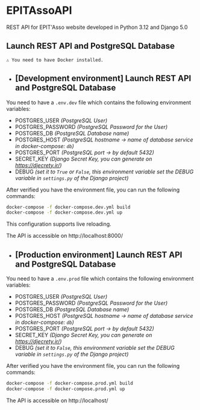 # EPITAssoAPI

REST API for EPIT'Asso website developed in Python 3.12 and Django 5.0

## Launch REST API and PostgreSQL Database

`⚠️ You need to have Docker installed.`

- ## [Development environment] Launch REST API and PostgreSQL Database

You need to have a `.env.dev` file which contains the following environment variables:
- POSTGRES_USER _(PostgreSQL User)_
- POSTGRES_PASSWORD _(PostgreSQL Password for the User)_
- POSTGRES_DB _(PostgreSQL Database name)_
- POSTGRES_HOST _(PostgreSQL hostname -> name of database service in docker-compose: `db`)_
- POSTGRES_PORT _(PostgreSQL port -> by default 5432)_
- SECRET_KEY _(Django Secret Key, you can generate on https://djecrety.ir/)_
- DEBUG _(set it to `True` or `False`, this environment variable set the DEBUG variable in `settings.py` of the Django project)_

After verified you have the environment file, you can run the following commands:
```sh
docker-compose -f docker-compose.dev.yml build 
docker-compose -f docker-compose.dev.yml up
```

This configuration supports live reloading.

The API is accessible on http://localhost:8000/

- ## [Production environment] Launch REST API and PostgreSQL Database

You need to have a `.env.prod` file which contains the following environment variables:
- POSTGRES_USER _(PostgreSQL User)_
- POSTGRES_PASSWORD _(PostgreSQL Password for the User)_
- POSTGRES_DB _(PostgreSQL Database name)_
- POSTGRES_HOST _(PostgreSQL hostname -> name of database service in docker-compose: `db`)_
- POSTGRES_PORT _(PostgreSQL port -> by default 5432)_
- SECRET_KEY _(Django Secret Key, you can generate on https://djecrety.ir/)_
- DEBUG _(set it to `False`, this environment variable set the DEBUG variable in `settings.py` of the Django project)_

After verified you have the environment file, you can run the following commands:
```sh
docker-compose -f docker-compose.prod.yml build 
docker-compose -f docker-compose.prod.yml up
```

The API is accessible on http://localhost/